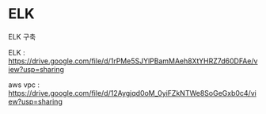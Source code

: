 # ELK
ELK 구축

ELK : https://drive.google.com/file/d/1rPMe5SJYlPBamMAeh8XtYHRZ7d60DFAe/view?usp=sharing

aws vpc : https://drive.google.com/file/d/12Aygjqd0oM_0yiFZkNTWe8SoGeGxb0c4/view?usp=sharing
